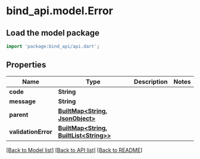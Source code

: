 # bind_api.model.Error

## Load the model package
```dart
import 'package:bind_api/api.dart';
```

## Properties
Name | Type | Description | Notes
------------ | ------------- | ------------- | -------------
**code** | **String** |  | 
**message** | **String** |  | 
**parent** | [**BuiltMap&lt;String, JsonObject&gt;**](JsonObject.md) |  | 
**validationError** | [**BuiltMap&lt;String, BuiltList&lt;String&gt;&gt;**](BuiltList.md) |  | 

[[Back to Model list]](../README.md#documentation-for-models) [[Back to API list]](../README.md#documentation-for-api-endpoints) [[Back to README]](../README.md)


